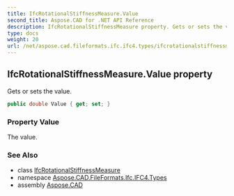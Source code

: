 ```yaml
---
title: IfcRotationalStiffnessMeasure.Value
second_title: Aspose.CAD for .NET API Reference
description: IfcRotationalStiffnessMeasure property. Gets or sets the value
type: docs
weight: 20
url: /net/aspose.cad.fileformats.ifc.ifc4.types/ifcrotationalstiffnessmeasure/value/
---
```

## IfcRotationalStiffnessMeasure.Value property

Gets or sets the value.

```csharp
public double Value { get; set; }
```

### Property Value

The value.

### See Also

* class [IfcRotationalStiffnessMeasure](../)
* namespace [Aspose.CAD.FileFormats.Ifc.IFC4.Types](../../ifcrotationalstiffnessmeasure/)
* assembly [Aspose.CAD](../../../)



